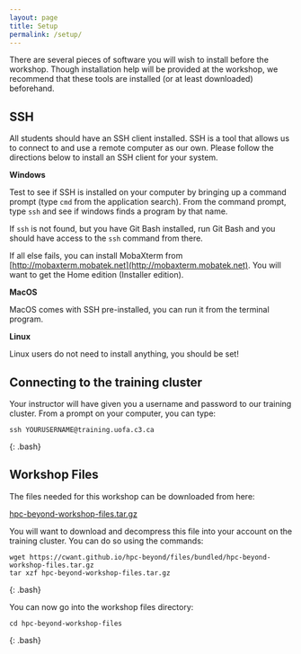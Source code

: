 ```yaml
---
layout: page
title: Setup
permalink: /setup/
---
```


There are several pieces of software you will wish to install before the workshop.
Though installation help will be provided at the workshop, 
we recommend that these tools are installed (or at least downloaded) beforehand.

## SSH

All students should have an SSH client installed.
SSH is a tool that allows us to connect to and use a remote computer as our own.
Please follow the directions below to install an SSH client for your system.

**Windows**

Test to see if SSH is installed on your computer by bringing up a command
prompt (type `cmd` from the application search). From the command
prompt, type `ssh` and see if windows finds a program by that name.

If `ssh` is not found, but you have Git Bash installed, run Git Bash and
you should have access to the `ssh` command from there.

If all else fails, you can install MobaXterm from [http://mobaxterm.mobatek.net](http://mobaxterm.mobatek.net).
You will want to get the Home edition (Installer edition).

**MacOS**

MacOS comes with SSH pre-installed, you can run it from the terminal program.

**Linux**

Linux users do not need to install anything, you should be set!

## Connecting to the training cluster

Your instructor will have given you a username and password to our training cluster.
From a prompt on your computer, you can type:

```
ssh YOURUSERNAME@training.uofa.c3.ca
```
{: .bash}

## Workshop Files

The files needed for this workshop can be downloaded from here:

[hpc-beyond-workshop-files.tar.gz](../files/bundled/hpc-beyond-workshop-files.tar.gz)

You will want to download and decompress this file into your account on the training cluster. You can do so using the commands:

<!-- **TODO**: remove hardcoded site -->
```
wget https://cwant.github.io/hpc-beyond/files/bundled/hpc-beyond-workshop-files.tar.gz
tar xzf hpc-beyond-workshop-files.tar.gz
```
{: .bash}

You can now go into the workshop files directory:

```
cd hpc-beyond-workshop-files
```
{: .bash}
